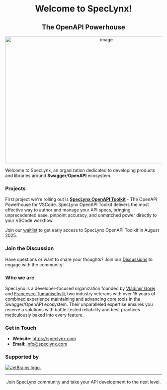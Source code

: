 <div align="center">
    <h1>Welcome to SpecLynx!</h1>
    <h2>The OpenAPI Powerhouse</h2>
    <a href="https://speclynx.com"><img width="636" height="407" alt="image" src="https://github.com/user-attachments/assets/1cfd6c8e-0206-4d53-9a2c-e4d10be84ca0" /></a>
</div>

Welcome to SpecLynx, an organization dedicated to developing products and libraries around **Swagger**/**OpenAPI** ecosystem. 

### Projects

First project we're rolling out is [**SpecLynx OpenAPI Toolkit**](https://github.com/speclynx/vscode-openapi-toolkit) - The OpenAPI Powerhouse for VSCode. 
SpecLynx OpenAPI Toolkit delivers the most effective way to author and manage your API specs, bringing unprecedented ease, pinpoint accuracy, and unmatched power directly to your VSCode workflow.

Join our [waitlist](https://speclynx.com/) to get early access to SpecLynx OpenAPI Toolkit in August 2025.

### Join the Discussion

Have questions or want to share your thoughts? Join our [Discussions](https://github.com/orgs/speclynx/discussions) to engage with the community!

### Who we are

SpecLynx is a developer-focused organization founded by [Vladimír Gorej](https://vladimirgorej.com/) and [Francesco Tumanischvili](https://github.com/frantuma), two industry veterans with over 15 years of combined experience maintaining and advancing core tools in the Swagger/OpenAPI ecosystem.
Their unparalleled expertise ensures you receive a solutions with battle-tested reliability and best practices meticulously baked into every feature.

### Get in Touch

- **Website**: https://speclynx.com
- **Email**: info@speclynx.com

### Supported by

[![JetBrains logo.](https://resources.jetbrains.com/storage/products/company/brand/logos/jetbrains.svg)](https://jb.gg/OpenSourceSupport)

---

<div align="center">
  <p>Join SpecLynx community and take your API development to the next level.</p>
</div>
